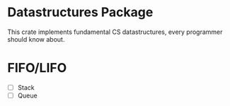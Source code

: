# Datastructures Package

This crate implements fundamental CS datastructures, every programmer should
know about.

# FIFO/LIFO

- [ ] Stack
- [ ] Queue
